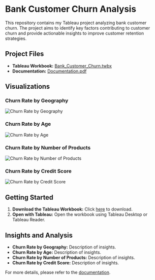 # Bank Customer Churn Analysis

This repository contains my Tableau project analyzing bank customer churn. The project aims to identify key factors contributing to customer churn and provide actionable insights to improve customer retention strategies.

## Project Files

- **Tableau Workbook:** [Bank_Customer_Churn.twbx](Bank_Customer_Churn.twbx)
- **Documentation:** [Documentation.pdf](Documentation.pdf)

## Visualizations

### Churn Rate by Geography
![Churn Rate by Geography](images/churn_rate_by_geography.png)

### Churn Rate by Age
![Churn Rate by Age](images/churn_rate_by_age.png)

### Churn Rate by Number of Products
![Churn Rate by Number of Products](images/churn_rate_by_num_of_products.png)

### Churn Rate by Credit Score
![Churn Rate by Credit Score](images/churn_rate_by_credit_score.png)

## Getting Started

1. **Download the Tableau Workbook:** Click [here](Bank_Customer_Churn.twbx) to download.
2. **Open with Tableau:** Open the workbook using Tableau Desktop or Tableau Reader.

## Insights and Analysis

- **Churn Rate by Geography:** Description of insights.
- **Churn Rate by Age:** Description of insights.
- **Churn Rate by Number of Products:** Description of insights.
- **Churn Rate by Credit Score:** Description of insights.

For more details, please refer to the [documentation](Documentation.pdf).

